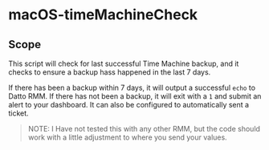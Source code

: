 # macOS-timeMachineCheck

## Scope

This script will check for last successful Time Machine backup, and it checks to ensure a backup hass happened in the last 7 days.  

If there has been a backup within 7 days, it will output a successful `echo` to Datto RMM. If there has not been a backup, it will exit with a `1` and submit an alert to your dashboard. It can also be configured to automatically sent a ticket.

> NOTE: I Have not tested this with any other RMM, but the code should work with a little adjustment to where you send your values.
